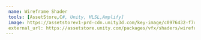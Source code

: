 ```yaml
---
 name: Wireframe Shader
 tools: [AssetStore,C#, Unity, HLSL,Amplify]
 image: https://assetstorev1-prd-cdn.unity3d.com/key-image/c0976432-f7d3-4193-a4af-a3244de1f9c2.webp
 external_url: https://assetstore.unity.com/packages/vfx/shaders/wireframe-shader-urp-hdrp-215939
---
```

